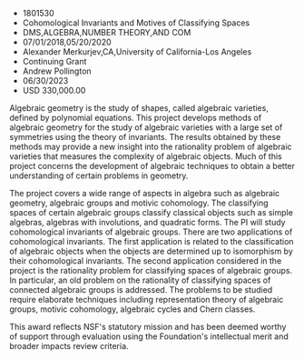 
* 1801530
* Cohomological Invariants and Motives of Classifying Spaces
* DMS,ALGEBRA,NUMBER THEORY,AND COM
* 07/01/2018,05/20/2020
* Alexander Merkurjev,CA,University of California-Los Angeles
* Continuing Grant
* Andrew Pollington
* 06/30/2023
* USD 330,000.00

Algebraic geometry is the study of shapes, called algebraic varieties, defined
by polynomial equations. This project develops methods of algebraic geometry for
the study of algebraic varieties with a large set of symmetries using the theory
of invariants. The results obtained by these methods may provide a new insight
into the rationality problem of algebraic varieties that measures the complexity
of algebraic objects. Much of this project concerns the development of algebraic
techniques to obtain a better understanding of certain problems in geometry.

The project covers a wide range of aspects in algebra such as algebraic
geometry, algebraic groups and motivic cohomology. The classifying spaces of
certain algebraic groups classify classical objects such as simple algebras,
algebras with involutions, and quadratic forms. The PI will study cohomological
invariants of algebraic groups. There are two applications of cohomological
invariants. The first application is related to the classification of algebraic
objects when the objects are determined up to isomorphism by their cohomological
invariants. The second application considered in the project is the rationality
problem for classifying spaces of algebraic groups. In particular, an old
problem on the rationality of classifying spaces of connected algebraic groups
is addressed. The problems to be studied require elaborate techniques including
representation theory of algebraic groups, motivic cohomology, algebraic cycles
and Chern classes.

This award reflects NSF's statutory mission and has been deemed worthy of
support through evaluation using the Foundation's intellectual merit and broader
impacts review criteria.
